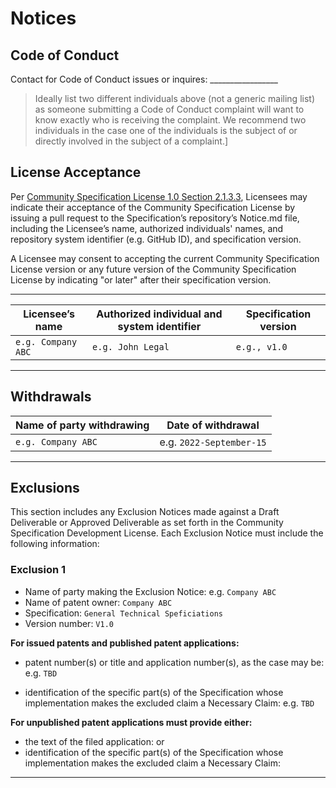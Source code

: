 # Notices

## Code of Conduct

Contact for Code of Conduct issues or inquires:  _________________

> Ideally list two different individuals above (not a generic mailing list) as someone submitting a Code of Conduct complaint will want to know exactly who is receiving the complaint. We recommend two individuals in the case one of the individuals is the subject of or directly involved in the subject of a complaint.]


## License Acceptance

Per [Community Specification License 1.0 Section 2.1.3.3](https://github.com/CommunitySpecification/Community_Specification/blob/V1.1/1._Community_Specification_License.md), Licensees may indicate their acceptance of the Community Specification License by issuing a pull request to the Specification’s repository’s Notice.md file, including the Licensee’s name, authorized individuals' names, and repository system identifier (e.g. GitHub ID), and specification version.

A Licensee may consent to accepting the current Community Specification License version or any future version of the Community Specification License by indicating "or later" after their specification version.

--------------------------------------------------------------------------------------------------------------------

Licensee’s name     | Authorized individual and system identifier | Specification version 
--------------------|---------------------------------------------|---------------------
`e.g. Company ABC`  | `e.g. John Legal`                           | `e.g., v1.0`

--------------------------------------------------------------------------------------------------------------------

## Withdrawals

Name of party withdrawing   |  Date of withdrawal
----------------------------|---------------------
`e.g. Company ABC`		    | e.g. `2022-September-15`

----------------------------------------------------------------------------------------------------------------------

## Exclusions

This section includes any Exclusion Notices made against a Draft Deliverable or Approved Deliverable as set forth in the Community Specification Development License.  Each Exclusion Notice must include the following information:

### Exclusion 1

* Name of party making the Exclusion Notice: e.g. `Company ABC`
* Name of patent owner: `Company ABC`
* Specification: `General Technical Speficiations`
* Version number: `V1.0`

**For issued patents and published patent applications:**

* patent number(s) or title and application number(s), as the case may be: e.g. `TBD`

* identification of the specific part(s) of the Specification whose implementation makes the excluded claim a Necessary Claim: e.g. `TBD`

**For unpublished patent applications must provide either:**

* the text of the filed application: 
or   
* identification of the specific part(s) of the Specification whose implementation makes the excluded claim a Necessary Claim:

-----------------------------------------------------------------------------------------
